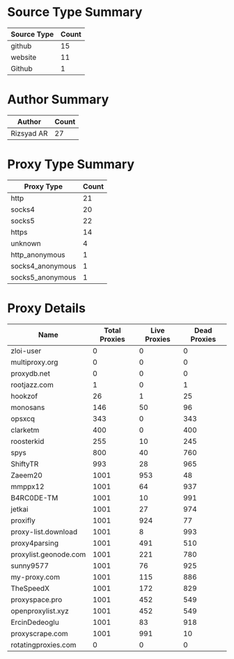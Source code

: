 # Source Type Summary

| Source Type | Count |
|-------------|-------|
| github | 15 |
| website | 11 |
| Github | 1 |


# Author Summary

| Author | Count |
|--------|-------|
| Rizsyad AR | 27 |


# Proxy Type Summary

| Proxy Type | Count |
|------------|-------|
| http | 21 |
| socks4 | 20 |
| socks5 | 22 |
| https | 14 |
| unknown | 4 |
| http_anonymous | 1 |
| socks4_anonymous | 1 |
| socks5_anonymous | 1 |


# Proxy Details

| Name | Total Proxies | Live Proxies | Dead Proxies |
|------|---------------|--------------|---------------|
| zloi-user | 0 | 0 | 0 |
| multiproxy.org | 0 | 0 | 0 |
| proxydb.net | 0 | 0 | 0 |
| rootjazz.com | 1 | 0 | 1 |
| hookzof | 26 | 1 | 25 |
| monosans | 146 | 50 | 96 |
| opsxcq | 343 | 0 | 343 |
| clarketm | 400 | 0 | 400 |
| roosterkid | 255 | 10 | 245 |
| spys | 800 | 40 | 760 |
| ShiftyTR | 993 | 28 | 965 |
| Zaeem20 | 1001 | 953 | 48 |
| mmppx12 | 1001 | 64 | 937 |
| B4RC0DE-TM | 1001 | 10 | 991 |
| jetkai | 1001 | 27 | 974 |
| proxifly | 1001 | 924 | 77 |
| proxy-list.download | 1001 | 8 | 993 |
| proxy4parsing | 1001 | 491 | 510 |
| proxylist.geonode.com | 1001 | 221 | 780 |
| sunny9577 | 1001 | 76 | 925 |
| my-proxy.com | 1001 | 115 | 886 |
| TheSpeedX | 1001 | 172 | 829 |
| proxyspace.pro | 1001 | 452 | 549 |
| openproxylist.xyz | 1001 | 452 | 549 |
| ErcinDedeoglu | 1001 | 83 | 918 |
| proxyscrape.com | 1001 | 991 | 10 |
| rotatingproxies.com | 0 | 0 | 0 |
